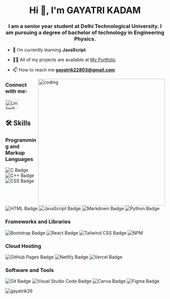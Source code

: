 <h1 align="center">Hi 👋, I'm GAYATRI KADAM</h1>
<h3 align="center">I am a senior year student at Delhi Technological University. I am pursuing a degree of bachelor of technology in Engineering Physics.</h3>

- 🌱 I’m currently learning **JavaScript**

- 👨‍💻 All of my projects are available at [My Portfolio](https://gayatrik26.github.io/My_portfolio/)

- 📫 How to reach me **gayatrik22803@gmail.com**

<img align="right" src="https://user-images.githubusercontent.com/74038190/221352975-94759904-aa4c-4032-a8ab-b546efb9c478.gif" alt="coding" width="400">

<h3 align="left">Connect with me:</h3>
<p align="left">
<a href="https://www.linkedin.com/in/gayatri22" target="blank"><img align="center" src="https://raw.githubusercontent.com/rahuldkjain/github-profile-readme-generator/master/src/images/icons/Social/linked-in-alt.svg" alt="LinkedIn Profile" height="30" width="40" /></a>
</p>

## 🛠️ Skills

### Programming and Markup Languages
![C Badge](https://img.shields.io/badge/-C-00599C?logo=c&logoColor=white)
![C++ Badge](https://img.shields.io/badge/-C++-00599C?logo=c%2B%2B&logoColor=white)
![CSS Badge](https://img.shields.io/badge/-CSS-1572B6?logo=css3&logoColor=white)
![HTML Badge](https://img.shields.io/badge/-HTML-E34F26?logo=html5&logoColor=white)
![JavaScript Badge](https://img.shields.io/badge/-JavaScript-F7DF1E?logo=javascript&logoColor=black)
![Markdown Badge](https://img.shields.io/badge/-Markdown-000000?logo=markdown&logoColor=white)
![Python Badge](https://img.shields.io/badge/-Python-3776AB?logo=python&logoColor=white)

### Frameworks and Libraries
![Bootstrap Badge](https://img.shields.io/badge/-Bootstrap-7952B3?logo=bootstrap&logoColor=white)
![React Badge](https://img.shields.io/badge/-React-61DAFB?logo=react&logoColor=black)
![Tailwind CSS Badge](https://img.shields.io/badge/-Tailwind_CSS-38B2AC?logo=tailwind-css&logoColor=white)
![NPM](https://img.shields.io/badge/NPM-%23CB3837.svg?style=for-the-badge&logo=npm&logoColor=white)

### Cloud Hosting
![GitHub Pages Badge](https://img.shields.io/badge/-GitHub_Pages-222222?logo=github&logoColor=white)
![Netlify Badge](https://img.shields.io/badge/-Netlify-00C7B7?logo=netlify&logoColor=white)
![Vercel Badge](https://img.shields.io/badge/-Vercel-000000?logo=vercel&logoColor=white)

### Software and Tools
![Git Badge](https://img.shields.io/badge/-Git-F05032?logo=git&logoColor=white)
![Visual Studio Code Badge](https://img.shields.io/badge/-Visual_Studio_Code-007ACC?logo=visual-studio-code&logoColor=white)
![Canva Badge](https://img.shields.io/badge/-Canva-00C4CC?logo=canva&logoColor=white)
![Figma Badge](https://img.shields.io/badge/-Figma-F24E1E?logo=figma&logoColor=white)

<p><img align="left" src="https://github-readme-stats.vercel.app/api/top-langs?username=gayatrik26&show_icons=true&locale=en&layout=compact" alt="gayatrik26" /></p>
